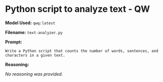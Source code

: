 # Python script to analyze text - QW

**Model Used:** `qwq:latest`

**Filename:** `text-analyzer.py`

**Prompt:**

```
Write a Python script that counts the number of words, sentences, and characters in a given text.
```

**Reasoning:**

_No reasoning was provided._